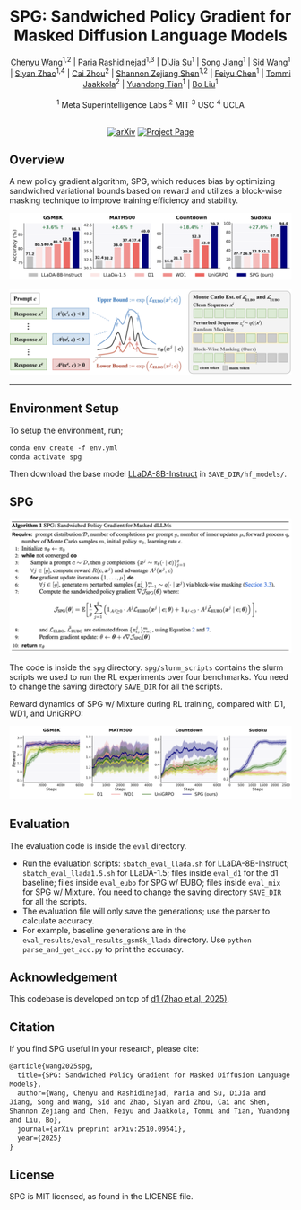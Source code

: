 <div align="center">

<h1>SPG: Sandwiched Policy Gradient for Masked Diffusion Language Models</h1>

<div>
    <a href="https://chenyuwang-monica.github.io/" target="_blank">Chenyu&nbsp;Wang</a><sup>1,2</sup> | 
        <a href="https://pariard.github.io/" target="_blank">Paria Rashidinejad</a><sup>1,3</sup> | 
        <a href="https://www.andysu.org/" target="_blank">DiJia Su</a><sup>1</sup> | 
        <a href="https://songjiang0909.github.io/" target="_blank">Song Jiang</a><sup>1</sup> | 
        <a href="https://www.sidaw.xyz/" target="_blank">Sid Wang</a><sup>1</sup> | 
        <a href="https://siyan-zhao.github.io/" target="_blank">Siyan Zhao</a><sup>1,4</sup> | 
        <a href="https://homepage.zhouc.ai/" target="_blank">Cai Zhou</a><sup>2</sup> | 
        <a href="https://www.szj.io/" target="_blank">Shannon Zejiang Shen</a><sup>1,2</sup> | 
        <a href="https://scholar.google.com/citations?user=UD08fu0AAAAJ&hl=en" target="_blank">Feiyu Chen</a><sup>1</sup> | 
        <a href="https://people.csail.mit.edu/tommi/" target="_blank">Tommi Jaakkola</a><sup>2</sup> | 
        <a href="https://yuandong-tian.com/" target="_blank">Yuandong Tian</a><sup>1</sup> | 
        <a href="https://cranial-xix.github.io/" target="_blank">Bo Liu</a><sup>1</sup>
</div>
<br>
<div>
    <sup></sup><sup>1</sup> Meta Superintelligence Labs <sup>2</sup> MIT   <sup>3</sup> USC <sup>4</sup> UCLA
</div>
<br>


[![arXiv](https://img.shields.io/badge/arXiv-2510.09541-b31b1b.svg)](https://arxiv.org/abs/2510.09541)
[![Project Page](https://img.shields.io/badge/Project-Page-4b44ce.svg)](https://chenyuwang-monica.github.io/spg/)


</div>

## Overview
A new policy gradient algorithm, SPG, which reduces bias by optimizing sandwiched variational bounds based on reward and utilizes a block-wise masking technique to improve training efficiency and stability.


![Results](media/barplot.png)

![main](media/main.png)


<div align="center">
  <hr width="100%">
</div>


## Environment Setup

To setup the environment, run;
```
conda env create -f env.yml
conda activate spg
```
Then download the base model [LLaDA-8B-Instruct](https://huggingface.co/GSAI-ML/LLaDA-8B-Instruct) in `SAVE_DIR/hf_models/`.


## SPG
![alg](media/alg.png)

The code is inside the `spg` directory. `spg/slurm_scripts` contains the slurm scripts we used to run the RL experiments over four benchmarks. You need to change the saving directory `SAVE_DIR` for all the scripts.

Reward dynamics of SPG w/ Mixture during RL training, compared with D1, WD1, and UniGRPO:

![RL Curves](media/curve.png)



## Evaluation

The evaluation code is inside the `eval` directory.

- Run the evaluation scripts: `sbatch_eval_llada.sh` for LLaDA-8B-Instruct; `sbatch_eval_llada1.5.sh` for LLaDA-1.5; files inside `eval_d1` for the d1 baseline; files inside `eval_eubo` for SPG w/ EUBO; files inside `eval_mix` for SPG w/ Mixture. You need to change the saving directory `SAVE_DIR` for all the scripts.
- The evaluation file will only save the generations; use the parser to calculate accuracy.
- For example, baseline generations are in the `eval_results/eval_results_gsm8k_llada` directory. Use `python parse_and_get_acc.py` to print the accuracy.


## Acknowledgement

This codebase is developed on top of [d1 (Zhao et.al, 2025)](https://github.com/dllm-reasoning/d1).

## Citation
If you find SPG useful in your research, please cite:
```
@article{wang2025spg,
  title={SPG: Sandwiched Policy Gradient for Masked Diffusion Language Models},
  author={Wang, Chenyu and Rashidinejad, Paria and Su, DiJia and Jiang, Song and Wang, Sid and Zhao, Siyan and Zhou, Cai and Shen, Shannon Zejiang and Chen, Feiyu and Jaakkola, Tommi and Tian, Yuandong and Liu, Bo},
  journal={arXiv preprint arXiv:2510.09541},
  year={2025}
}
```

## License
SPG is MIT licensed, as found in the LICENSE file.